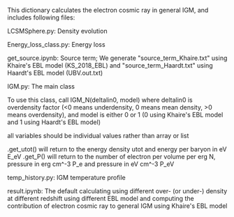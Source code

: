 This dictionary calculates the electron cosmic ray in general IGM, and includes following files:

LCSMSphere.py: Density evolution

Energy_loss_class.py: Energy loss

get_source.ipynb: Source term; We generate "source_term_Khaire.txt" using Khaire's EBL model (KS_2018_EBL) and "source_term_Haardt.txt" using Haardt's EBL model (UBV.out.txt)

IGM.py: The main class

To use this class, call IGM_N(deltalin0, model)
where deltalin0 is overdensity factor (<0 means underdensity, 0 means mean density, >0 means overdensity),
and model is either 0 or 1 (0 using Khaire's EBL model and 1 using Haardt's EBL model)

all variables should be individual values rather than array or list

.get_utot() will return to the energy density utot and energy per baryon in eV E_eV
.get_P() will return to the number of electron per volume per erg N, pressure in erg cm^-3 P_e and pressure in eV cm^-3 P_eV

temp_history.py: IGM temperature profile

result.ipynb: The default calculating using different over- (or under-) density at different redshift using different EBL model and computing the contribution of electron cosmic ray to general IGM using Khaire's EBL model
